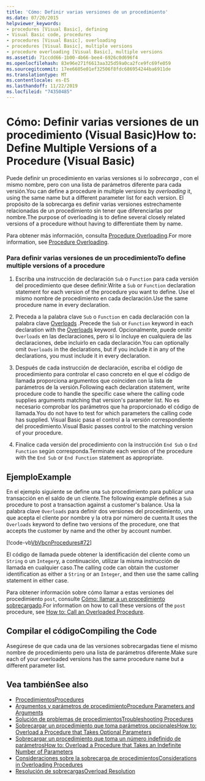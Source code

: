 ```yaml
---
title: 'Cómo: Definir varias versiones de un procedimiento'
ms.date: 07/20/2015
helpviewer_keywords:
- procedures [Visual Basic], defining
- Visual Basic code, procedures
- procedures [Visual Basic], overloading
- procedures [Visual Basic], multiple versions
- procedure overloading [Visual Basic], multiple versions
ms.assetid: 71ccdd66-1b00-4b66-bee4-6926c0d696f4
ms.openlocfilehash: 83e96e271f6613aa325d59a0ca2fce9fc69fe059
ms.sourcegitcommit: 17ee6605e01ef32506f8fdc686954244ba6911de
ms.translationtype: MT
ms.contentlocale: es-ES
ms.lasthandoff: 11/22/2019
ms.locfileid: "74350485"
---
```

# <a name="how-to-define-multiple-versions-of-a-procedure-visual-basic"></a><span data-ttu-id="0ea5d-102">Cómo: Definir varias versiones de un procedimiento (Visual Basic)</span><span class="sxs-lookup"><span data-stu-id="0ea5d-102">How to: Define Multiple Versions of a Procedure (Visual Basic)</span></span>
<span data-ttu-id="0ea5d-103">Puede definir un procedimiento en varias versiones si lo *sobrecarga* , con el mismo nombre, pero con una lista de parámetros diferente para cada versión.</span><span class="sxs-lookup"><span data-stu-id="0ea5d-103">You can define a procedure in multiple versions by *overloading* it, using the same name but a different parameter list for each version.</span></span> <span data-ttu-id="0ea5d-104">El propósito de la sobrecarga es definir varias versiones estrechamente relacionadas de un procedimiento sin tener que diferenciarlas por nombre.</span><span class="sxs-lookup"><span data-stu-id="0ea5d-104">The purpose of overloading is to define several closely related versions of a procedure without having to differentiate them by name.</span></span>  
  
 <span data-ttu-id="0ea5d-105">Para obtener más información, consulta [Procedure Overloading](./procedure-overloading.md).</span><span class="sxs-lookup"><span data-stu-id="0ea5d-105">For more information, see [Procedure Overloading](./procedure-overloading.md).</span></span>  
  
### <a name="to-define-multiple-versions-of-a-procedure"></a><span data-ttu-id="0ea5d-106">Para definir varias versiones de un procedimiento</span><span class="sxs-lookup"><span data-stu-id="0ea5d-106">To define multiple versions of a procedure</span></span>  
  
1. <span data-ttu-id="0ea5d-107">Escriba una instrucción de declaración `Sub` o `Function` para cada versión del procedimiento que desee definir.</span><span class="sxs-lookup"><span data-stu-id="0ea5d-107">Write a `Sub` or `Function` declaration statement for each version of the procedure you want to define.</span></span> <span data-ttu-id="0ea5d-108">Use el mismo nombre de procedimiento en cada declaración.</span><span class="sxs-lookup"><span data-stu-id="0ea5d-108">Use the same procedure name in every declaration.</span></span>  
  
2. <span data-ttu-id="0ea5d-109">Preceda a la palabra clave `Sub` o `Function` en cada declaración con la palabra clave [Overloads](../../../../visual-basic/language-reference/modifiers/overloads.md) .</span><span class="sxs-lookup"><span data-stu-id="0ea5d-109">Precede the `Sub` or `Function` keyword in each declaration with the [Overloads](../../../../visual-basic/language-reference/modifiers/overloads.md) keyword.</span></span> <span data-ttu-id="0ea5d-110">Opcionalmente, puede omitir `Overloads` en las declaraciones, pero si lo incluye en cualquiera de las declaraciones, debe incluirlo en cada declaración.</span><span class="sxs-lookup"><span data-stu-id="0ea5d-110">You can optionally omit `Overloads` in the declarations, but if you include it in any of the declarations, you must include it in every declaration.</span></span>  
  
3. <span data-ttu-id="0ea5d-111">Después de cada instrucción de declaración, escriba el código de procedimiento para controlar el caso concreto en el que el código de llamada proporciona argumentos que coinciden con la lista de parámetros de la versión.</span><span class="sxs-lookup"><span data-stu-id="0ea5d-111">Following each declaration statement, write procedure code to handle the specific case where the calling code supplies arguments matching that version's parameter list.</span></span> <span data-ttu-id="0ea5d-112">No es necesario comprobar los parámetros que ha proporcionado el código de llamada.</span><span class="sxs-lookup"><span data-stu-id="0ea5d-112">You do not have to test for which parameters the calling code has supplied.</span></span> <span data-ttu-id="0ea5d-113">Visual Basic pasa el control a la versión correspondiente del procedimiento.</span><span class="sxs-lookup"><span data-stu-id="0ea5d-113">Visual Basic passes control to the matching version of your procedure.</span></span>  
  
4. <span data-ttu-id="0ea5d-114">Finalice cada versión del procedimiento con la instrucción `End Sub` o `End Function` según corresponda.</span><span class="sxs-lookup"><span data-stu-id="0ea5d-114">Terminate each version of the procedure with the `End Sub` or `End Function` statement as appropriate.</span></span>  
  
## <a name="example"></a><span data-ttu-id="0ea5d-115">Ejemplo</span><span class="sxs-lookup"><span data-stu-id="0ea5d-115">Example</span></span>  
 <span data-ttu-id="0ea5d-116">En el ejemplo siguiente se define una `Sub` procedimiento para publicar una transacción en el saldo de un cliente.</span><span class="sxs-lookup"><span data-stu-id="0ea5d-116">The following example defines a `Sub` procedure to post a transaction against a customer's balance.</span></span> <span data-ttu-id="0ea5d-117">Usa la palabra clave `Overloads` para definir dos versiones del procedimiento, una que acepta el cliente por nombre y la otra por número de cuenta.</span><span class="sxs-lookup"><span data-stu-id="0ea5d-117">It uses the `Overloads` keyword to define two versions of the procedure, one that accepts the customer by name and the other by account number.</span></span>  
  
 [!code-vb[VbVbcnProcedures#72](~/samples/snippets/visualbasic/VS_Snippets_VBCSharp/VbVbcnProcedures/VB/Class1.vb#72)]  
  
 <span data-ttu-id="0ea5d-118">El código de llamada puede obtener la identificación del cliente como un `String` o un `Integer`y, a continuación, utilizar la misma instrucción de llamada en cualquier caso.</span><span class="sxs-lookup"><span data-stu-id="0ea5d-118">The calling code can obtain the customer identification as either a `String` or an `Integer`, and then use the same calling statement in either case.</span></span>  
  
 <span data-ttu-id="0ea5d-119">Para obtener información sobre cómo llamar a estas versiones del procedimiento `post`, consulte [Cómo: llamar a un procedimiento sobrecargado](./how-to-call-an-overloaded-procedure.md).</span><span class="sxs-lookup"><span data-stu-id="0ea5d-119">For information on how to call these versions of the `post` procedure, see [How to: Call an Overloaded Procedure](./how-to-call-an-overloaded-procedure.md).</span></span>  
  
## <a name="compiling-the-code"></a><span data-ttu-id="0ea5d-120">Compilar el código</span><span class="sxs-lookup"><span data-stu-id="0ea5d-120">Compiling the Code</span></span>  
 <span data-ttu-id="0ea5d-121">Asegúrese de que cada una de las versiones sobrecargadas tiene el mismo nombre de procedimiento pero una lista de parámetros diferente.</span><span class="sxs-lookup"><span data-stu-id="0ea5d-121">Make sure each of your overloaded versions has the same procedure name but a different parameter list.</span></span>  
  
## <a name="see-also"></a><span data-ttu-id="0ea5d-122">Vea también</span><span class="sxs-lookup"><span data-stu-id="0ea5d-122">See also</span></span>

- [<span data-ttu-id="0ea5d-123">Procedimientos</span><span class="sxs-lookup"><span data-stu-id="0ea5d-123">Procedures</span></span>](./index.md)
- [<span data-ttu-id="0ea5d-124">Argumentos y parámetros de procedimiento</span><span class="sxs-lookup"><span data-stu-id="0ea5d-124">Procedure Parameters and Arguments</span></span>](./procedure-parameters-and-arguments.md)
- [<span data-ttu-id="0ea5d-125">Solución de problemas de procedimientos</span><span class="sxs-lookup"><span data-stu-id="0ea5d-125">Troubleshooting Procedures</span></span>](./troubleshooting-procedures.md)
- [<span data-ttu-id="0ea5d-126">Sobrecargar un procedimiento que toma parámetros opcionales</span><span class="sxs-lookup"><span data-stu-id="0ea5d-126">How to: Overload a Procedure that Takes Optional Parameters</span></span>](./how-to-overload-a-procedure-that-takes-optional-parameters.md)
- [<span data-ttu-id="0ea5d-127">Sobrecargar un procedimiento que toma un número indefinido de parámetros</span><span class="sxs-lookup"><span data-stu-id="0ea5d-127">How to: Overload a Procedure that Takes an Indefinite Number of Parameters</span></span>](./how-to-overload-a-procedure-that-takes-an-indefinite-number-of-parameters.md)
- [<span data-ttu-id="0ea5d-128">Consideraciones sobre la sobrecarga de procedimientos</span><span class="sxs-lookup"><span data-stu-id="0ea5d-128">Considerations in Overloading Procedures</span></span>](./considerations-in-overloading-procedures.md)
- [<span data-ttu-id="0ea5d-129">Resolución de sobrecargas</span><span class="sxs-lookup"><span data-stu-id="0ea5d-129">Overload Resolution</span></span>](./overload-resolution.md)
